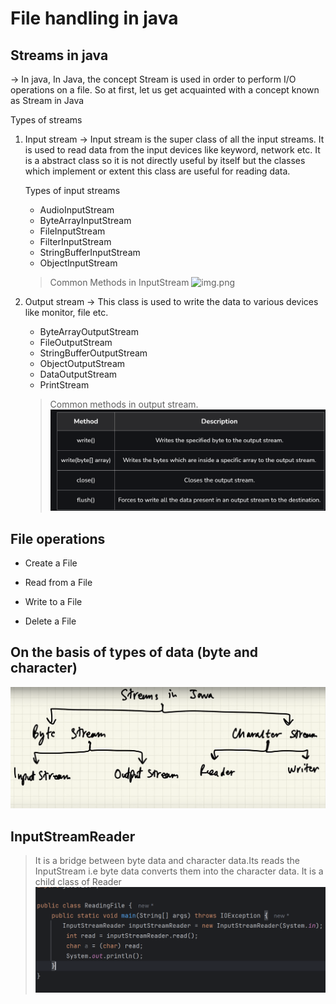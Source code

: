 # File handling in java
## Streams in java
-> In java, In Java, the concept Stream is used in order to perform I/O operations on a file. So at first, let us get acquainted with a concept known as Stream in Java


Types of streams
1. Input stream
    -> Input stream is the super class of all the input streams. It is used to read data from the input devices like keyword, network etc. It is a abstract class  so it is not directly useful by itself but the classes which implement or extent this class are useful for reading data.
   
   Types of input streams

    * AudioInputStream
    * ByteArrayInputStream
    * FileInputStream
    * FilterInputStream
    * StringBufferInputStream
    * ObjectInputStream
   
   > Common Methods in InputStream 
   ![img.png](img.png)
4. Output stream
    -> This class is used to write the data to various devices like monitor, file etc.
   * ByteArrayOutputStream
   * FileOutputStream
   * StringBufferOutputStream
   * ObjectOutputStream
   * DataOutputStream
   * PrintStream
   
    >Common methods in output stream.
    ![img_1.png](img_1.png)
   
## File operations
* Create a File
 
* Read from a File
* Write to a File
* Delete a File


## On the basis of types of data (byte and character)
![img_2.png](img_2.png)


## InputStreamReader
> It is a bridge between byte data and character data.Its reads the InputStream i.e byte data converts them into the character data. It is a child class of Reader
> ![img_3.png](img_3.png)